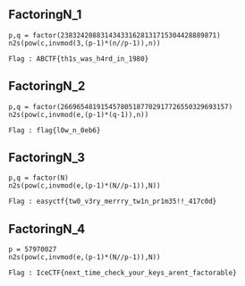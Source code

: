 ## FactoringN_1

```
p,q = factor(238324208831434331628131715304428889871)
n2s(pow(c,invmod(3,(p-1)*(n//p-1)),n))
```
`Flag : ABCTF{th1s_was_h4rd_in_1980}`

## FactoringN_2

```
p,q = factor(266965481915457805187702917726550329693157)
n2s(pow(c,invmod(e,(p-1)*(q-1)),n))
```
`Flag : flag{l0w_n_0eb6}`

## FactoringN_3

```
p,q = factor(N)
n2s(pow(c,invmod(e,(p-1)*(N//p-1)),N))
```
`Flag : easyctf{tw0_v3ry_merrry_tw1n_pr1m35!!_417c0d}`

## FactoringN_4

```
p = 57970027
n2s(pow(c,invmod(e,(p-1)*(N//p-1)),N))
```
`Flag : IceCTF{next_time_check_your_keys_arent_factorable}`
